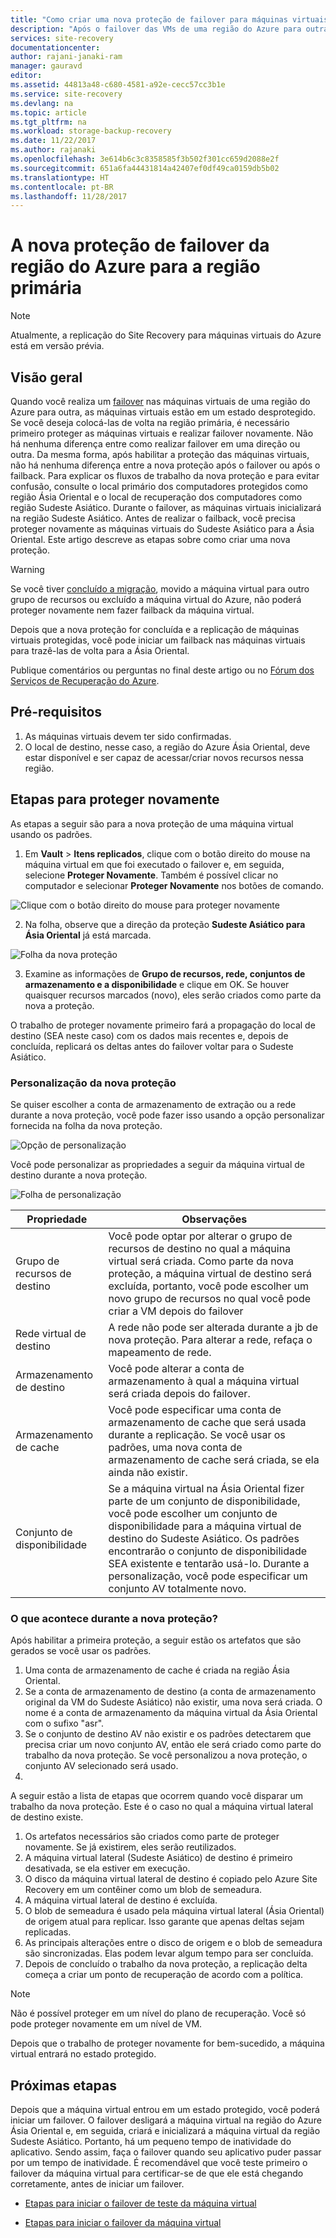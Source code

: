 ```yaml
---
title: "Como criar uma nova proteção de failover para máquinas virtuais do Azure para a região primária do Azure | Microsoft Docs"
description: "Após o failover das VMs de uma região do Azure para outra, você pode usar o Azure Site Recovery para proteger as máquinas na direção inversa. Aprenda as etapas para criar uma nova proteção antes de realizar um failback novamente."
services: site-recovery
documentationcenter: 
author: rajani-janaki-ram
manager: gauravd
editor: 
ms.assetid: 44813a48-c680-4581-a92e-cecc57cc3b1e
ms.service: site-recovery
ms.devlang: na
ms.topic: article
ms.tgt_pltfrm: na
ms.workload: storage-backup-recovery
ms.date: 11/22/2017
ms.author: rajanaki
ms.openlocfilehash: 3e614b6c3c8358585f3b502f301cc659d2088e2f
ms.sourcegitcommit: 651a6fa44431814a42407ef0df49ca0159db5b02
ms.translationtype: HT
ms.contentlocale: pt-BR
ms.lasthandoff: 11/28/2017
---
```

# <a name="reprotect-from-failed-over-azure-region-back-to-primary-region"></a>A nova proteção de failover da região do Azure para a região primária



>[!NOTE]
>
> Atualmente, a replicação do Site Recovery para máquinas virtuais do Azure está em versão prévia.


## <a name="overview"></a>Visão geral
Quando você realiza um [failover](site-recovery-failover.md) nas máquinas virtuais de uma região do Azure para outra, as máquinas virtuais estão em um estado desprotegido. Se você deseja colocá-las de volta na região primária, é necessário primeiro proteger as máquinas virtuais e realizar failover novamente. Não há nenhuma diferença entre como realizar failover em uma direção ou outra. Da mesma forma, após habilitar a proteção das máquinas virtuais, não há nenhuma diferença entre a nova proteção após o failover ou após o failback.
Para explicar os fluxos de trabalho da nova proteção e para evitar confusão, consulte o local primário dos computadores protegidos como região Ásia Oriental e o local de recuperação dos computadores como região Sudeste Asiático. Durante o failover, as máquinas virtuais inicializará na região Sudeste Asiático. Antes de realizar o failback, você precisa proteger novamente as máquinas virtuais do Sudeste Asiático para a Ásia Oriental. Este artigo descreve as etapas sobre como criar uma nova proteção.

> [!WARNING]
> Se você tiver [concluído a migração](site-recovery-migrate-to-azure.md#what-do-we-mean-by-migration), movido a máquina virtual para outro grupo de recursos ou excluído a máquina virtual do Azure, não poderá proteger novamente nem fazer failback da máquina virtual.

Depois que a nova proteção for concluída e a replicação de máquinas virtuais protegidas, você pode iniciar um failback nas máquinas virtuais para trazê-las de volta para a Ásia Oriental.

Publique comentários ou perguntas no final deste artigo ou no [Fórum dos Serviços de Recuperação do Azure](https://social.msdn.microsoft.com/forums/azure/home?forum=hypervrecovmgr).

## <a name="prerequisites"></a>Pré-requisitos
1. As máquinas virtuais devem ter sido confirmadas.
2. O local de destino, nesse caso, a região do Azure Ásia Oriental, deve estar disponível e ser capaz de acessar/criar novos recursos nessa região.

## <a name="steps-to-reprotect"></a>Etapas para proteger novamente

As etapas a seguir são para a nova proteção de uma máquina virtual usando os padrões.

1. Em **Vault** > **Itens replicados**, clique com o botão direito do mouse na máquina virtual em que foi executado o failover e, em seguida, selecione **Proteger Novamente**. Também é possível clicar no computador e selecionar **Proteger Novamente** nos botões de comando.

![Clique com o botão direito do mouse para proteger novamente](./media/site-recovery-how-to-reprotect-azure-to-azure/reprotect.png)

2. Na folha, observe que a direção da proteção **Sudeste Asiático para Ásia Oriental** já está marcada.

![Folha da nova proteção](./media/site-recovery-how-to-reprotect-azure-to-azure/reprotectblade.png)

3. Examine as informações de **Grupo de recursos, rede, conjuntos de armazenamento e a disponibilidade** e clique em OK. Se houver quaisquer recursos marcados (novo), eles serão criados como parte da nova a proteção.

O trabalho de proteger novamente primeiro fará a propagação do local de destino (SEA neste caso) com os dados mais recentes e, depois de concluída, replicará os deltas antes do failover voltar para o Sudeste Asiático.

### <a name="reprotect-customization"></a>Personalização da nova proteção
Se quiser escolher a conta de armazenamento de extração ou a rede durante a nova proteção, você pode fazer isso usando a opção personalizar fornecida na folha da nova proteção.

![Opção de personalização](./media/site-recovery-how-to-reprotect-azure-to-azure/customize.png)

Você pode personalizar as propriedades a seguir da máquina virtual de destino durante a nova proteção.

![Folha de personalização](./media/site-recovery-how-to-reprotect-azure-to-azure/customizeblade.png)

|Propriedade |Observações  |
|---------|---------|
|Grupo de recursos de destino     | Você pode optar por alterar o grupo de recursos de destino no qual a máquina virtual será criada. Como parte da nova proteção, a máquina virtual de destino será excluída, portanto, você pode escolher um novo grupo de recursos no qual você pode criar a VM depois do failover         |
|Rede virtual de destino     | A rede não pode ser alterada durante a jb de nova proteção. Para alterar a rede, refaça o mapeamento de rede.         |
|Armazenamento de destino     | Você pode alterar a conta de armazenamento à qual a máquina virtual será criada depois do failover.         |
|Armazenamento de cache     | Você pode especificar uma conta de armazenamento de cache que será usada durante a replicação. Se você usar os padrões, uma nova conta de armazenamento de cache será criada, se ela ainda não existir.         |
|Conjunto de disponibilidade     |Se a máquina virtual na Ásia Oriental fizer parte de um conjunto de disponibilidade, você pode escolher um conjunto de disponibilidade para a máquina virtual de destino do Sudeste Asiático. Os padrões encontrarão o conjunto de disponibilidade SEA existente e tentarão usá-lo. Durante a personalização, você pode especificar um conjunto AV totalmente novo.         |


### <a name="what-happens-during-reprotect"></a>O que acontece durante a nova proteção?

Após habilitar a primeira proteção, a seguir estão os artefatos que são gerados se você usar os padrões.
1. Uma conta de armazenamento de cache é criada na região Ásia Oriental.
2. Se a conta de armazenamento de destino (a conta de armazenamento original da VM do Sudeste Asiático) não existir, uma nova será criada. O nome é a conta de armazenamento da máquina virtual da Ásia Oriental com o sufixo "asr".
3. Se o conjunto de destino AV não existir e os padrões detectarem que precisa criar um novo conjunto AV, então ele será criado como parte do trabalho da nova proteção. Se você personalizou a nova proteção, o conjunto AV selecionado será usado.
4.

A seguir estão a lista de etapas que ocorrem quando você disparar um trabalho da nova proteção. Este é o caso no qual a máquina virtual lateral de destino existe.

1. Os artefatos necessários são criados como parte de proteger novamente. Se já existirem, eles serão reutilizados.
2. A máquina virtual lateral (Sudeste Asiático) de destino é primeiro desativada, se ela estiver em execução.
3. O disco da máquina virtual lateral de destino é copiado pelo Azure Site Recovery em um contêiner como um blob de semeadura.
4. A máquina virtual lateral de destino é excluída.
5. O blob de semeadura é usado pela máquina virtual lateral (Ásia Oriental) de origem atual para replicar. Isso garante que apenas deltas sejam replicadas.
6. As principais alterações entre o disco de origem e o blob de semeadura são sincronizadas. Elas podem levar algum tempo para ser concluída.
7. Depois de concluído o trabalho da nova proteção, a replicação delta começa a criar um ponto de recuperação de acordo com a política.

> [!NOTE]
> Não é possível proteger em um nível do plano de recuperação. Você só pode proteger novamente em um nível de VM.

Depois que o trabalho de proteger novamente for bem-sucedido, a máquina virtual entrará no estado protegido.

## <a name="next-steps"></a>Próximas etapas

Depois que a máquina virtual entrou em um estado protegido, você poderá iniciar um failover. O failover desligará a máquina virtual na região do Azure Ásia Oriental e, em seguida, criará e inicializará a máquina virtual da região Sudeste Asiático. Portanto, há um pequeno tempo de inatividade do aplicativo. Sendo assim, faça o failover quando seu aplicativo puder passar por um tempo de inatividade. É recomendável que você teste primeiro o failover da máquina virtual para certificar-se de que ele está chegando corretamente, antes de iniciar um failover.

-   [Etapas para iniciar o failover de teste da máquina virtual](site-recovery-test-failover-to-azure.md)

-   [Etapas para iniciar o failover da máquina virtual](site-recovery-failover.md)
